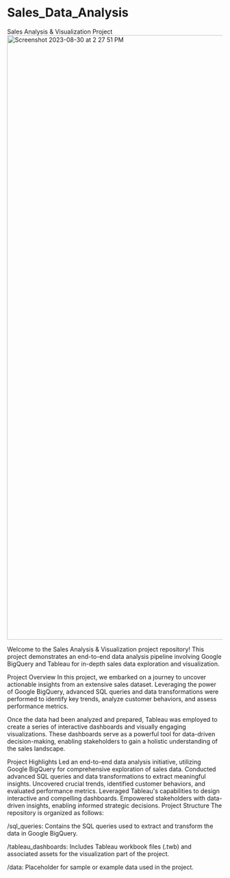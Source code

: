 # Sales_Data_Analysis
Sales Analysis & Visualization Project
<img width="1412" alt="Screenshot 2023-08-30 at 2 27 51 PM" src="https://github.com/Hawu87/Sales_Data_Analysis/assets/117247847/3cb4931f-1937-45d3-af46-9d63d4a647c6">


Welcome to the Sales Analysis & Visualization project repository! This project demonstrates an end-to-end data analysis pipeline involving Google BigQuery and Tableau for in-depth sales data exploration and visualization.

Project Overview
In this project, we embarked on a journey to uncover actionable insights from an extensive sales dataset. Leveraging the power of Google BigQuery, advanced SQL queries and data transformations were performed to identify key trends, analyze customer behaviors, and assess performance metrics.

Once the data had been analyzed and prepared, Tableau was employed to create a series of interactive dashboards and visually engaging visualizations. These dashboards serve as a powerful tool for data-driven decision-making, enabling stakeholders to gain a holistic understanding of the sales landscape.

Project Highlights
Led an end-to-end data analysis initiative, utilizing Google BigQuery for comprehensive exploration of sales data.
Conducted advanced SQL queries and data transformations to extract meaningful insights.
Uncovered crucial trends, identified customer behaviors, and evaluated performance metrics.
Leveraged Tableau's capabilities to design interactive and compelling dashboards.
Empowered stakeholders with data-driven insights, enabling informed strategic decisions.
Project Structure
The repository is organized as follows:

/sql_queries: Contains the SQL queries used to extract and transform the data in Google BigQuery.

/tableau_dashboards: Includes Tableau workbook files (.twb) and associated assets for the visualization part of the project.

/data: Placeholder for sample or example data used in the project.

